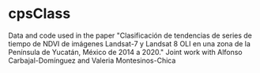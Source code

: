 # cpsClass
Data and code used in the paper "Clasificación de tendencias de series de tiempo de NDVI de imágenes  Landsat-7 y Landsat 8 OLI en una zona de la Península de Yucatán, México de 2014 a 2020." Joint work with Alfonso Carbajal-Domínguez and Valeria Montesinos-Chica
